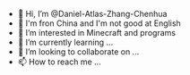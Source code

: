 - 👋 Hi, I’m @Daniel-Atlas-Zhang-Chenhua
- 👋 I'm fron China and I'm not good at English
- 👀 I’m interested in Minecraft and programs
- 🌱 I’m currently learning ...
- 💞️ I’m looking to collaborate on ...
- 📫 How to reach me ...

<!---
Daniel-Atlas-Zhang-Chenhua/Daniel-Atlas-Zhang-Chenhua is a ✨ special ✨ repository because its `README.md` (this file) appears on your GitHub profile.
You can click the Preview link to take a look at your changes.
--->
